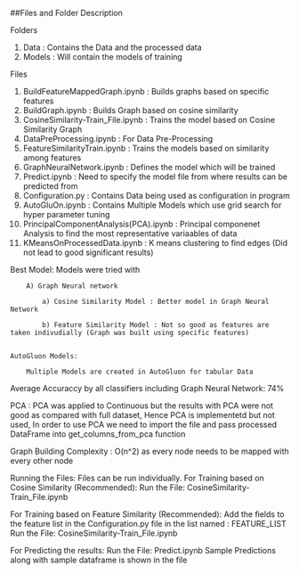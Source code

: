 ##Files and Folder Description

Folders
1) Data  : Contains the Data and the processed data
2) Models : Will contain the models of training


Files
1)  BuildFeatureMappedGraph.ipynb : Builds graphs based on specific features
2)  BuildGraph.ipynb : Builds Graph based on cosine similarity
3)  CosineSimilarity-Train_File.ipynb : Trains the model based on Cosine Similarity Graph
4)  DataPreProcessing.ipynb : For Data Pre-Processing
5)  FeatureSimilarityTrain.ipynb : Trains the models based on similarity among features
6)  GraphNeuralNetwork.ipynb : Defines the model which will be trained
7)  Predict.ipynb : Need to specify the model file from where results can be predicted from
8)  Configuration.py : Contains Data being used as configuration in program
9)  AutoGluOn.ipynb : Contains Multiple Models which use grid search for hyper parameter tuning
10) PrincipalComponentAnalysis(PCA).ipynb : Principal componenet Analysis to find the most representative variaables of data
11) KMeansOnProcessedData.ipynb : K means clustering to find edges (Did not lead to good significant results)

Best Model:
    Models were tried with 
    
        A) Graph Neural network
        
            a) Cosine Similarity Model : Better model in Graph Neural Network
            
            b) Feature Similarity Model : Not so good as features are taken indivudially (Graph was built using specific features)
            
    
    AutoGluon Models:
    
        Multiple Models are created in AutoGluon for tabular Data
        
        
Average Accuraccy by all classifiers including Graph Neural Network: 74%


PCA : PCA was applied to Continuous but the results with PCA were not good as compared with full dataset, Hence PCA is implementetd but not used, In order to use PCA we need to import the file and pass processed DataFrame into get_columns_from_pca function  

Graph Building Complexity : O(n^2) as every node needs to be mapped with every other node



Running the Files: Files can be run individually.
For Training based on Cosine Similarity (Recommended):
Run the File: CosineSimilarity-Train_File.ipynb 


For Training based on Feature Similarity (Recommended):
Add the fields to the feature list in the Configuration.py file in the list named : FEATURE_LIST
Run the File: CosineSimilarity-Train_File.ipynb 


For Predicting the results: 
Run the File: Predict.ipynb
Sample Predictions along with sample dataframe is shown in the file
